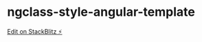 # ngclass-style-angular-template

[Edit on StackBlitz ⚡️](https://stackblitz.com/edit/ngclass-style-angular-template)